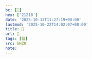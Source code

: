 ```yaml
---
bc: [𡈘]
hex: ['21218']
date: '2025-10-13T11:27:19+08:00'
lastmod: '2025-10-22T14:02:07+08:00'
title: 󰖼
url: 󰖼
tags: [冒]
src: GHZR
note:
---
```

